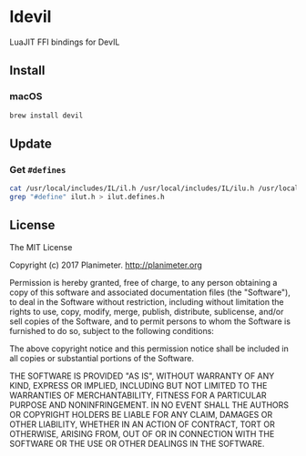 # ldevil
LuaJIT FFI bindings for DevIL

## Install
### macOS
```bash
brew install devil
```

## Update
### Get `#defines`
```bash
cat /usr/local/includes/IL/il.h /usr/local/includes/IL/ilu.h /usr/local/includes/IL/ilut.h > ilut.h
grep "#define" ilut.h > ilut.defines.h
```

## License
The MIT License

Copyright (c) 2017 Planimeter. http://planimeter.org

Permission is hereby granted, free of charge, to any person obtaining a copy
of this software and associated documentation files (the "Software"), to deal
in the Software without restriction, including without limitation the rights
to use, copy, modify, merge, publish, distribute, sublicense, and/or sell
copies of the Software, and to permit persons to whom the Software is
furnished to do so, subject to the following conditions:

The above copyright notice and this permission notice shall be included in
all copies or substantial portions of the Software.

THE SOFTWARE IS PROVIDED "AS IS", WITHOUT WARRANTY OF ANY KIND, EXPRESS OR
IMPLIED, INCLUDING BUT NOT LIMITED TO THE WARRANTIES OF MERCHANTABILITY,
FITNESS FOR A PARTICULAR PURPOSE AND NONINFRINGEMENT. IN NO EVENT SHALL THE
AUTHORS OR COPYRIGHT HOLDERS BE LIABLE FOR ANY CLAIM, DAMAGES OR OTHER
LIABILITY, WHETHER IN AN ACTION OF CONTRACT, TORT OR OTHERWISE, ARISING FROM,
OUT OF OR IN CONNECTION WITH THE SOFTWARE OR THE USE OR OTHER DEALINGS IN
THE SOFTWARE.
